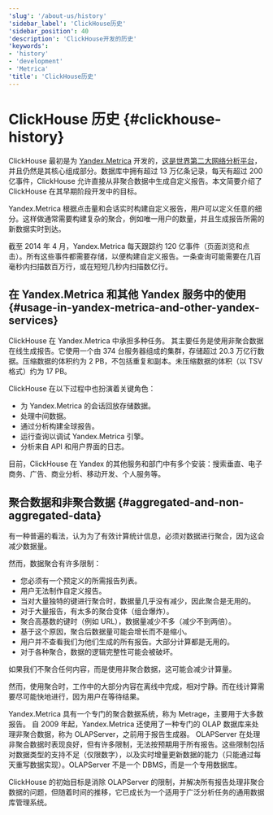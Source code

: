 ```yaml
---
'slug': '/about-us/history'
'sidebar_label': 'ClickHouse历史'
'sidebar_position': 40
'description': 'ClickHouse开发的历史'
'keywords':
- 'history'
- 'development'
- 'Metrica'
'title': 'ClickHouse历史'
---
```



# ClickHouse 历史 {#clickhouse-history}

ClickHouse 最初是为 [Yandex.Metrica](https://metrica.yandex.com/) 开发的，[这是世界第二大网络分析平台](http://w3techs.com/technologies/overview/traffic_analysis/all)，并且仍然是其核心组成部分。数据库中拥有超过 13 万亿条记录，每天有超过 200 亿事件，ClickHouse 允许直接从非聚合数据中生成自定义报告。本文简要介绍了 ClickHouse 在其早期阶段开发中的目标。

Yandex.Metrica 根据点击量和会话实时构建自定义报告，用户可以定义任意的细分。这样做通常需要构建复杂的聚合，例如唯一用户的数量，并且生成报告所需的新数据实时到达。

截至 2014 年 4 月，Yandex.Metrica 每天跟踪约 120 亿事件（页面浏览和点击）。所有这些事件都需要存储，以便构建自定义报告。一条查询可能需要在几百毫秒内扫描数百万行，或在短短几秒内扫描数亿行。

## 在 Yandex.Metrica 和其他 Yandex 服务中的使用 {#usage-in-yandex-metrica-and-other-yandex-services}

ClickHouse 在 Yandex.Metrica 中承担多种任务。
其主要任务是使用非聚合数据在线生成报告。它使用一个由 374 台服务器组成的集群，存储超过 20.3 万亿行数据。压缩数据的体积约为 2 PB，不包括重复和副本。未压缩数据的体积（以 TSV 格式）约为 17 PB。

ClickHouse 在以下过程中也扮演着关键角色：

- 为 Yandex.Metrica 的会话回放存储数据。
- 处理中间数据。
- 通过分析构建全球报告。
- 运行查询以调试 Yandex.Metrica 引擎。
- 分析来自 API 和用户界面的日志。

目前，ClickHouse 在 Yandex 的其他服务和部门中有多个安装：搜索垂直、电子商务、广告、商业分析、移动开发、个人服务等。

## 聚合数据和非聚合数据 {#aggregated-and-non-aggregated-data}

有一种普遍的看法，认为为了有效计算统计信息，必须对数据进行聚合，因为这会减少数据量。

然而，数据聚合有许多限制：

- 您必须有一个预定义的所需报告列表。
- 用户无法制作自定义报告。
- 当对大量独特的键进行聚合时，数据量几乎没有减少，因此聚合是无用的。
- 对于大量报告，有太多的聚合变体（组合爆炸）。
- 聚合高基数的键时（例如 URL），数据量减少不多（减少不到两倍）。
- 基于这个原因，聚合后数据量可能会增长而不是缩小。
- 用户并不查看我们为他们生成的所有报告。大部分计算都是无用的。
- 对于各种聚合，数据的逻辑完整性可能会被破坏。

如果我们不聚合任何内容，而是使用非聚合数据，这可能会减少计算量。

然而，使用聚合时，工作中的大部分内容在离线中完成，相对宁静。而在线计算需要尽可能快地进行，因为用户在等待结果。

Yandex.Metrica 具有一个专门的聚合数据系统，称为 Metrage，主要用于大多数报告。
自 2009 年起，Yandex.Metrica 还使用了一种专门的 OLAP 数据库来处理非聚合数据，称为 OLAPServer，之前用于报告生成器。
OLAPServer 在处理非聚合数据时表现良好，但有许多限制，无法按预期用于所有报告。这些限制包括对数据类型的支持不足（仅限数字），以及实时增量更新数据的能力（只能通过每天重写数据实现）。OLAPServer 不是一个 DBMS，而是一个专用数据库。

ClickHouse 的初始目标是消除 OLAPServer 的限制，并解决所有报告处理非聚合数据的问题，但随着时间的推移，它已成长为一个适用于广泛分析任务的通用数据库管理系统。
